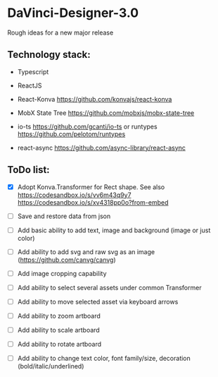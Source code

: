 # DaVinci-Designer-3.0

Rough ideas for a new major release

## Technology stack:

- Typescript

- ReactJS

- React-Konva https://github.com/konvajs/react-konva

- MobX State Tree https://github.com/mobxjs/mobx-state-tree

- io-ts https://github.com/gcanti/io-ts or runtypes https://github.com/pelotom/runtypes

- react-async https://github.com/async-library/react-async

## ToDo list:

- [x] Adopt Konva.Transformer for Rect shape.
See also
https://codesandbox.io/s/vv6m43q9y7
https://codesandbox.io/s/xv4318pp0o?from-embed

- [ ] Save and restore data from json

- [ ] Add basic ability to add text, image and background (image or just color)

- [ ] Add ability to add svg and raw svg as an image (https://github.com/canvg/canvg)

- [ ] Add image cropping capability

- [ ] Add ability to select several assets under common Transformer

- [ ] Add ability to move selected asset via keyboard arrows

- [ ] Add ability to zoom artboard

- [ ] Add ability to scale artboard

- [ ] Add ability to rotate artboard

- [ ] Add ability to change text color, font family/size, decoration (bold/italic/underlined)